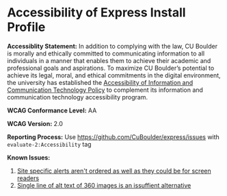 # Accessibility of Express Install Profile
**Accessiblity Statement:** In addition to complying with the law, CU Boulder is morally and ethically committed to communicating information to all individuals in a manner that enables them to achieve their academic and professional goals and aspirations. To maximize CU Boulder’s potential to achieve its legal, moral, and ethical commitments in the digital environment, the university has established the [Accessibility of Information and Communication Technology Policy](https://www.colorado.edu/policies/accessibility-information-and-communication-technology) to complement its information and communication technology accessibility program.

**WCAG Conformance Level:** AA

**WCAG Version:** 2.0

**Reporting Process:** Use https://github.com/CuBoulder/express/issues with `evaluate-2:Accessibility` tag 

**Known Issues:** 
1. [Site specific alerts aren't ordered as well as they could be for screen readers](https://github.com/CuBoulder/express/issues/1442) 
1. [Single line of alt text of 360 images is an issuffient alternative](https://github.com/CuBoulder/express/issues/1912)
